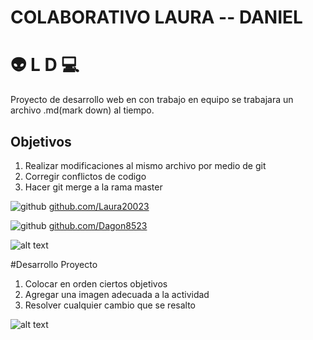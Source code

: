 # COLABORATIVO LAURA -- DANIEL #
# :alien: L D :computer:


Proyecto de desarrollo web en con trabajo en equipo
se trabajara un archivo .md(mark down) al tiempo.

## Objetivos ##

1. Realizar modificaciones al mismo archivo por medio de git
2. Corregir conflictos de codigo
3. Hacer git merge a la rama master

![github](http://i.imgur.com/0o48UoR.png (github icon with padding))
[github.com/Laura20023](https://github.com//)

![github](http://i.imgur.com/0o48UoR.png (github icon with padding))
[github.com/Dagon8523](https://github.com/dulfrey/)


![alt text](img/imagen.png)

#Desarrollo Proyecto

1. Colocar en orden ciertos objetivos
2. Agregar una imagen adecuada a la actividad
3. Resolver cualquier cambio que se resalto

![alt text](https://internerdz.com/wp-content/uploads/2016/03/PROGRAMACION-VIDEOJUEGOS_opt.png "Logo Title Text 1")



